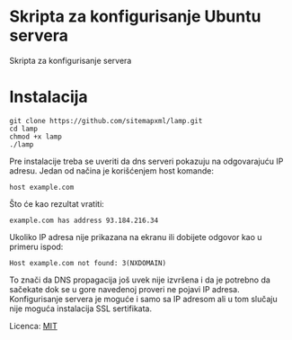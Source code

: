 # Skripta za konfigurisanje Ubuntu servera
Skripta za konfigurisanje servera

# Instalacija

```
git clone https://github.com/sitemapxml/lamp.git
cd lamp
chmod +x lamp
./lamp
```
Pre instalacije treba se uveriti da dns serveri pokazuju na odgovarajuću IP adresu. Jedan od načina je korišćenjem host komande:
```
host example.com
```
Što će kao rezultat vratiti:
```
example.com has address 93.184.216.34
```
Ukoliko IP adresa nije prikazana na ekranu ili dobijete odgovor kao u primeru ispod:
```
Host example.com not found: 3(NXDOMAIN)
```
To znači da DNS propagacija još uvek nije izvršena i da je potrebno da sačekate dok se u gore navedenoj proveri ne pojavi IP adresa. Konfigurisanje servera je moguće i samo sa IP adresom ali u tom slučaju nije moguća instalacija SSL sertifikata.

Licenca: [MIT](LICENSE)
